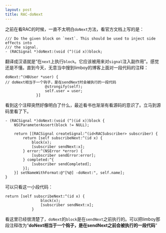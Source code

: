 ```yaml
---
layout: post
title: RAC-doNext
---
```


之前在看RAC的时候，一直不太明白`doNext`方法，看官方文档上写的是：

	/// Do the given block on `next`. This should be used to inject side effects into
	/// the signal.
	- (RACSignal *)doNext:(void (^)(id x))block;
	
翻译成汉语就是“在`next`上执行`block`。它应该被用来对`signal`注入副作用”。感觉还是不懂。直到今天，无意当中搜到limboy的博客上面对一段代码的注释：

	doNext:^(HBUser *user) {
	// doNext相当于一个钩子，是在sendNext时会被执行的一段代码
	                  @strongify(self);
	                  self.user = user;
	              }]

看到这个注释突然好像明白了什么，最近看书也渐渐有看源码的意识了。立马到源码里看了下。

	- (RACSignal *)doNext:(void (^)(id x))block {
		NSCParameterAssert(block != NULL);
	
		return [[RACSignal createSignal:^(id<RACSubscriber> subscriber) {
			return [self subscribeNext:^(id x) {
				block(x);
				[subscriber sendNext:x];
			} error:^(NSError *error) {
				[subscriber sendError:error];
			} completed:^{
				[subscriber sendCompleted];
			}];
		}] setNameWithFormat:@"[%@] -doNext:", self.name];
	}
可以只看这一小段代码：

	return [self subscribeNext:^(id x) {
					block(x);
					[subscriber sendNext:x];
				}
				
看这里已经很清楚了，`doNext`的`block`是在`sendNext`之前执行的。可以把limboy那段注释改为“**doNext相当于一个钩子，是在sendNext之前会被执行的一段代码**”